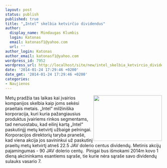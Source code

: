 ```yaml
---
layout: post
status: publish
published: true
title: "„Intel“ skelbia ketvirčio dividendus"
author:
  display_name: Mindaugas Klumbis
  login: Katonas
  email: katonasf1@yahoo.com
  url: ''
author_login: Katonas
author_email: katonasf1@yahoo.com
wordpress_id: 7952
wordpress_url: http://localhost/site/new/intel_skelbia_ketvircio_dividendus/
date: '2014-01-24 17:29:46 +0200'
date_gmt: '2014-01-24 17:29:46 +0200'
categories:
- Naujienos
---
```

<p>
	<img alt="" src="http://technews.lt/userfiles/96a.jpg" style="width: 220px; height: 147px; float: right;" />Metų pradžia tas laikas kai įvairios kompanijos skelbia kaip joms sekėsi praeitais metais. &bdquo;Intel&ldquo; milžini&scaron;ka korporacija, kuri kuria pažangiausius produktus įvairiems rinkos segmentams, tad nenuostabu, kad eilinį kartą &bdquo;Intel&ldquo; paskutinįjį metų ketvirtį užbaigė pelningai. Korporacijos direktorių taryba prane&scaron;ė, kad viena akcija jos savininkui už paskutinį praeitų metų ketvirtį atne&scaron; 22.5 JAV dolerio centus dividendų. Metinis akcijų pajamingumas - 90 JAV dolerio centų. &nbsp;Pinigai bus i&scaron;mokami 2014m kovo 1 dieną akcininkams esantiems sąra&scaron;e, tie kurie nėra sąra&scaron;e savo dividendų sulauks vasario 7.</p>
